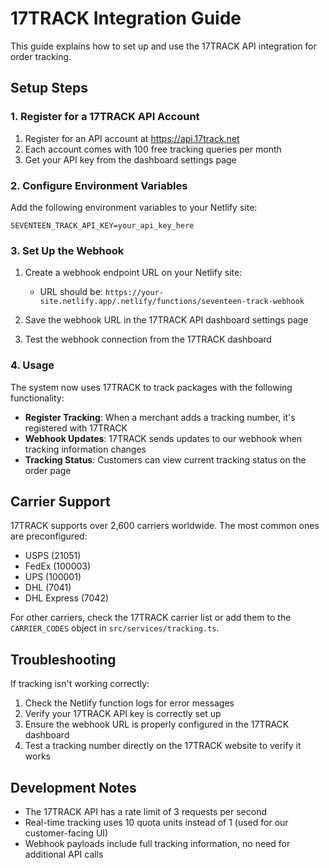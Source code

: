 # 17TRACK Integration Guide

This guide explains how to set up and use the 17TRACK API integration for order tracking.

## Setup Steps

### 1. Register for a 17TRACK API Account

1. Register for an API account at https://api.17track.net
2. Each account comes with 100 free tracking queries per month
3. Get your API key from the dashboard settings page

### 2. Configure Environment Variables

Add the following environment variables to your Netlify site:

```
SEVENTEEN_TRACK_API_KEY=your_api_key_here
```

### 3. Set Up the Webhook

1. Create a webhook endpoint URL on your Netlify site:
   - URL should be: `https://your-site.netlify.app/.netlify/functions/seventeen-track-webhook`

2. Save the webhook URL in the 17TRACK API dashboard settings page

3. Test the webhook connection from the 17TRACK dashboard

### 4. Usage

The system now uses 17TRACK to track packages with the following functionality:

- **Register Tracking**: When a merchant adds a tracking number, it's registered with 17TRACK
- **Webhook Updates**: 17TRACK sends updates to our webhook when tracking information changes
- **Tracking Status**: Customers can view current tracking status on the order page

## Carrier Support

17TRACK supports over 2,600 carriers worldwide. The most common ones are preconfigured:

- USPS (21051)
- FedEx (100003)
- UPS (100001)
- DHL (7041)
- DHL Express (7042)

For other carriers, check the 17TRACK carrier list or add them to the `CARRIER_CODES` object in `src/services/tracking.ts`.

## Troubleshooting

If tracking isn't working correctly:

1. Check the Netlify function logs for error messages
2. Verify your 17TRACK API key is correctly set up
3. Ensure the webhook URL is properly configured in the 17TRACK dashboard
4. Test a tracking number directly on the 17TRACK website to verify it works

## Development Notes

- The 17TRACK API has a rate limit of 3 requests per second
- Real-time tracking uses 10 quota units instead of 1 (used for our customer-facing UI)
- Webhook payloads include full tracking information, no need for additional API calls 